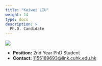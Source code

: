 ```yaml
---
title: "Kaiwei LIU"
weight: 14
type: docs
description: >
  Ph.D. Candidate
---
```


<div class="member-photo-frame wk-desk-4 wk-ipadp-4 wk-mobile-12 wk-tab-12">
    <div class=".member-photo-image">
     <img src="/images/members/LIU-Kaiwei.jpg">
    </div>
</div>

 - **Position:** 2nd Year PhD Student
 - **Contact:** [1155189693@link.cuhk.edu.hk](1155189693@link.cuhk.edu.hk)